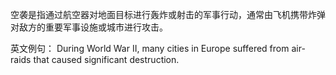 空袭是指通过航空器对地面目标进行轰炸或射击的军事行动，通常由飞机携带炸弹对敌方的重要军事设施或城市进行攻击。

英文例句：
During World War II, many cities in Europe suffered from air-raids that caused significant destruction.